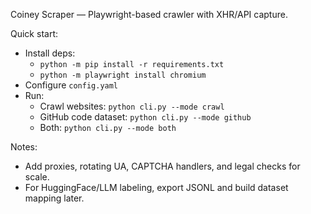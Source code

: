 Coiney Scraper — Playwright-based crawler with XHR/API capture.

Quick start:

- Install deps:
  - `python -m pip install -r requirements.txt`
  - `python -m playwright install chromium`
- Configure `config.yaml`
- Run:
  - Crawl websites: `python cli.py --mode crawl`
  - GitHub code dataset: `python cli.py --mode github`
  - Both: `python cli.py --mode both`

Notes:
- Add proxies, rotating UA, CAPTCHA handlers, and legal checks for scale.
- For HuggingFace/LLM labeling, export JSONL and build dataset mapping later.
